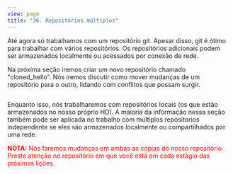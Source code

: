 ```yaml
---
view: page
title: "36. Repositórios múltiplos"
---
```


<p>Até agora só trabalhamos com um repositório git. Apesar disso, git é ótimo para trabalhar com vários repositórios. Os repositórios adicionais podem ser armazenados localmente ou acessados por conexão de rede.</p>

<p>Na próxima seção iremos criar um novo repositório chamado "cloned_hello".  Nós iremos discutir como mover mudanças de um repositório para o outro, lidando com conflitos que possam surgir.</p>

<img src="/git_clone_en.png" alt="" />

<p>Enquanto isso, nós trabalharemos com repositórios locais (os que estão armazenados no nosso próprio HD). A maioria da informação nessa seção também pode ser aplicada no trabalho com múltiplos repósitorios independente se eles são armazenados localmente ou compartilhados por uma rede.</p>

<p style="color:red;"><strong><span class="caps">NOTA</span>:</strong> Nós faremos mudanças em ambas as cópias do nosso repositório. Preste atenção no repositório em que você está em cada estágio das próximas lições.</p>
